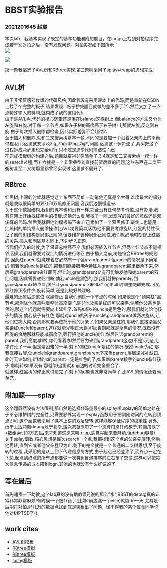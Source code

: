 # BBST实验报告
### 2021201645 赵宸
本次lab，我基本实现了既定的基本功能和附加题目，在luogu上找到对拍程序完成若干次对拍之后，没有发现问题。对拍实况如下图所示：   
<image src="1.png">   
   
<image src="2.png">   
   
第一题我挑选了AVL树和RBtree实现,第二题则采用了splay+treap的思想完成.
## AVL树
由于非常反感邓俊辉的代码风格,因此我没有采用课本上的代码,而是重新在CSDN上找了个完整的板子,结果发现...板子抄完题目就做的差不多了(?).然后又加了一点点特殊输入的特判,就构成了我的这段代码.   
由于是AVL树,代码的核心逻辑还是落在balance这棵树上.而balance的方法又分为左旋和右旋.对于每一个节点,如果左子树的高度高于右子树+1,那就左旋,反之则右旋.由于每次插入删除都检查,因此实际差异不会超过2.   
至于插入和删除,就和二叉搜索树基本一致,不同的是要加一个沿着父亲向上的平衡过程.因此这里就要涉及zig_zag和zag_zig的问题,这里就不多赘述了,其实把这个过程拆成两步走也完全可行,只不过是追求代码简洁性而已.   
在完成模板树的构建之后,题目就变得非常简单了.3.4就是和二叉搜索树一模一样的search过程,而五六就是一个非常典型的查找前驱后继的问题,这些东西在二叉平衡树甚至二叉树那里都曾经实现过,这里就不展开了.
## RBtree
红黑树,上课的时候就感觉这个东西不简单,一动笔他还真是个大哥.难度最大的部分就是貌似很简单的双红和双黑修正问题.容我后边慢慢道来.   
关于这个数据结构,我们的课本也和没有一样,完全没有任何参考价值,没有办法,我有在网上开始找红黑树的模板.您猜怎么着,我找了一圈,发现写的最好的竟然还是邓俊辉的代码.然后我就把他的模板搞下来,自己添加了一个双黑修正,最终...也能用.   
红黑树的单纯插入删除操作比AVL树要简单,因为他不需要考虑旋转,红黑的特性保证了他的树结构是局部正则的.但要维护这种局部正则性,我们就必须时刻修正红黑的关系.插入和删除基本同上,下边步入正题.   
当我们插入的时候,为了保证总树高不变,我们必须插入红节点,但两个红节点不能相邻,因此我们就需要对双红的情况进行修正.由于插入之前,树是符合RBtree的规则的,因此红parent就意味着它必然有一个黑grandparent.但uncle的情况是不确定的.倘若他的uncle是红的,那我们直接把黑色特征从grandparent那里继承下来,然后把grandparent染红即可.但此时,grandparent又有可能触发他和她parent的双红问题,因此需要递归判断;倘若uncle是黑色的,那我们就把parent转到grandparents的位置,然后让grandparent下来和x当兄弟.此时调整随即完成.可见双红修正条件少,旋转简单,还是比较好处理的.   
最难的还属后边这位:双黑修正.当我们删除一个节点的时候,如果他是个"顶梁柱"黑节点,那删除他就意味着整体高度要-1,除非他父亲是红的可以染黑.倘若他父亲也是黑的,那这个问题就需要向上延伸了.首先如果x的uncle是黑色的,那我们就讨论他孩子的情况.倘若孩子有红色,那就对uncle的孩子\uncle\grandparent做两次旋转,让他们仨挑大梁;否则那就要再依托于他的父亲了,如果父亲是红的,那我们直接染黑父亲染红uncle和parent,这样就能光明正大删掉啦;否则那就是全黑的情况,既然没有回旋的余地那就只能减高度了,强行把他的uncle变红,然后告诉grandparent的parent,我们高度减1啦,你们看着办!然后压力来到grandparent这边(不是).到这儿,才讨论了一半,但是是困难的一半.剩下的就是uncle是红的情况,既然uncle为红,那我直接右旋,让uncle当grandparent,grandparent下来当parent,层层递减补缺口.此时无论如何,新树的x的parent一定是红色的了,如果新parent接手的uncle有红孩子,那就转!如果没有,那就染!这里就和前边的讨论完全重合了.   
就这样,红黑树的修正就讨论完了,剩下的问题也就非常简单了.比AVL的情况还要简单(?).   
## 附加题——splay
这个题既然没有方法限制,那自然是选择代码量最小的splay啦.splay的简单之处在于不必维护树的完全性,只需要额外实现一个splay函数用于把刚刚访问的点转到顶点即可.这个函数我采用了课本上讲的双层旋转,这样能够保证程序的稳定性.另外,由于上边两题debug过于复杂,这次我就采用了一个没有用指针的板子,转而用数字+数组索引的方式(后来才知道这原来叫treap,感觉写起来要麻烦,但debug容易)   
关于splay函数,核心思想是每次search一个点,我都找到这个点的父亲先旋转,然后他再转,直到它或者他父亲登顶为止.剩下的完全就是一个普通的二叉树思想,至于旋转的过程,我采用的是从上到下传递信息的方式,由于起点已经登顶了,而终点一定在下边,起点到终点的所有点都要做一次类似冒泡排序的左右孩子交换,这样可以把每次信息传递的成本降到logn.其他的也就没有什么好说的了.   
## 写在最后
首先谴责一下助教,这个lab真的没有助教师兄说的那么"水",BBST的debug真的非常非常非常麻烦!有时候一个细节错了(比如if前边漏一个else)就能de一天,尤其是后期打对拍,好几万的数据点找到底是哪里出了问题...怪不得我的某个信竞同学说他对树PTSD了().

## work cites
- [AVL树模板](https://blog.csdn.net/langk_/article/details/126645225?ops_request_misc=&request_id=&biz_id=102&utm_term=AVL%E6%A0%91&utm_medium=distribute.pc_search_result.none-task-blog-2~all~sobaiduweb~default-0-126645225.nonecase&spm=1018.2226.3001.4187)
- [RBtree模拟](https://www.cs.usfca.edu/~galles/visualization/RedBlack.html)
- [RBtree模板](https://blog.csdn.net/DaoCaoRen___/article/details/124873582?ops_request_misc=&request_id=&biz_id=102&utm_term=%E7%BA%A2%E9%BB%91%E6%A0%91P3369&utm_medium=distribute.pc_search_result.none-task-blog-2~all~sobaiduweb~default-0-124873582.142^v66^pc_rank_34_queryrelevant25,201^v3^add_ask,213^v2^t3_esquery_v2&spm=1018.2226.3001.4187)
- [splay模板](https://blog.csdn.net/unbelievable_/article/details/81387670?ops_request_misc=%257B%2522request%255Fid%2522%253A%2522166921129116800180695371%2522%252C%2522scm%2522%253A%252220140713.130102334.pc%255Fall.%2522%257D&request_id=166921129116800180695371&biz_id=0&utm_medium=distribute.pc_search_result.none-task-blog-2~all~first_rank_ecpm_v1~rank_v31_ecpm-2-81387670-null-null.142^v66^pc_rank_34_queryrelevant25,201^v3^add_ask,213^v2^t3_esquery_v2&utm_term=splay%2Btreap&spm=1018.2226.3001.4187)